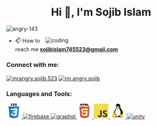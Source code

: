 <h1 align="center">Hi 👋, I'm Sojib Islam</h1>
<p align="left"> <img src="https://komarev.com/ghpvc/?username=angry-143&label=Profile%20views&color=0e75b6&style=flat" alt="angry-143" /> </p>

<img align="right" alt="coding" width="400" SRC="https://www.google.com/imgres?imgurl=https%3A%2F%2Frepository-images.githubusercontent.com%2F462900780%2F0a10af70-6cbf-46df-9071-0ff586a3b1d6&imgrefurl=https%3A%2F%2Fgithub.com%2Ftopics%2Fgifs%3Fo%3Ddesc%26s%3Dupdated&tbnid=e9hPImsTmTzH1M&vet=1&docid=xT3pU1tmgPb2_M&w=480&h=270&source=sh%2Fx%2Fim">


- 📫 How to reach me **sojibislam745523@gmail.com**

<h3 align="left">Connect with me:</h3>
<p align="left">
<a href="https://fb.com/mrangry.sojib.523" target="blank"><img align="center" src="https://raw.githubusercontent.com/rahuldkjain/github-profile-readme-generator/master/src/images/icons/Social/facebook.svg" alt="mrangry.sojib.523" height="30" width="40" /></a>
<a href="https://instagram.com/mr.angry.sojib" target="blank"><img align="center" src="https://raw.githubusercontent.com/rahuldkjain/github-profile-readme-generator/master/src/images/icons/Social/instagram.svg" alt="mr.angry.sojib" height="30" width="40" /></a>
</p>

<h3 align="left">Languages and Tools:</h3>
<p align="left"> <a href="https://www.w3schools.com/css/" target="_blank" rel="noreferrer"> <img src="https://raw.githubusercontent.com/devicons/devicon/master/icons/css3/css3-original-wordmark.svg" alt="css3" width="40" height="40"/> </a> <a href="https://firebase.google.com/" target="_blank" rel="noreferrer"> <img src="https://www.vectorlogo.zone/logos/firebase/firebase-icon.svg" alt="firebase" width="40" height="40"/> </a> <a href="https://graphql.org" target="_blank" rel="noreferrer"> <img src="https://www.vectorlogo.zone/logos/graphql/graphql-icon.svg" alt="graphql" width="40" height="40"/> </a> <a href="https://www.w3.org/html/" target="_blank" rel="noreferrer"> <img src="https://raw.githubusercontent.com/devicons/devicon/master/icons/html5/html5-original-wordmark.svg" alt="html5" width="40" height="40"/> </a> <a href="https://developer.mozilla.org/en-US/docs/Web/JavaScript" target="_blank" rel="noreferrer"> <img src="https://raw.githubusercontent.com/devicons/devicon/master/icons/javascript/javascript-original.svg" alt="javascript" width="40" height="40"/> </a> <a href="https://www.linux.org/" target="_blank" rel="noreferrer"> <img src="https://raw.githubusercontent.com/devicons/devicon/master/icons/linux/linux-original.svg" alt="linux" width="40" height="40"/> </a> <a href="https://unity.com/" target="_blank" rel="noreferrer"> <img src="https://www.vectorlogo.zone/logos/unity3d/unity3d-icon.svg" alt="unity" width="40" height="40"/> </a> </p>
